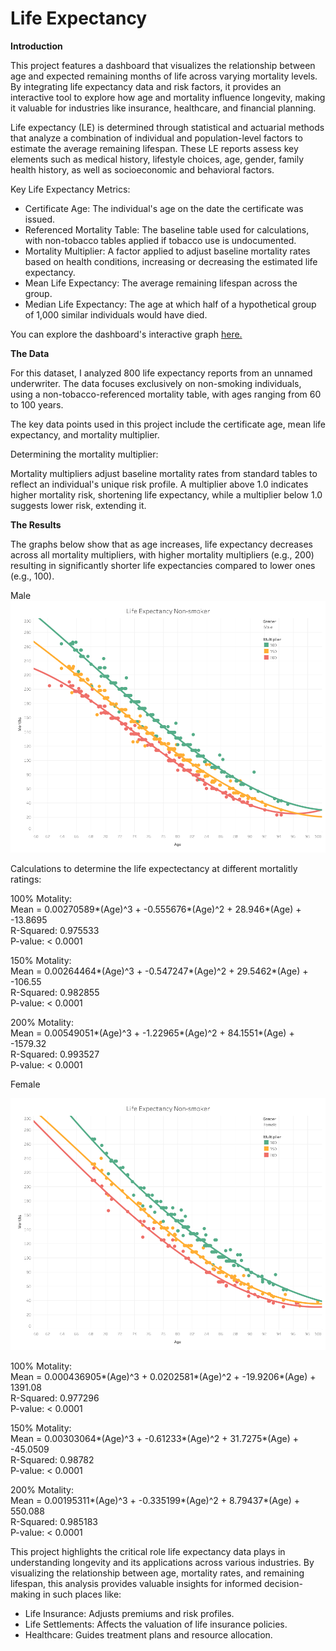 # Life Expectancy

**Introduction**

This project features a dashboard that visualizes the relationship between age and expected remaining months of life across varying mortality levels. By integrating life expectancy data and risk factors, it provides an interactive tool to explore how age and mortality influence longevity, making it valuable for industries like insurance, healthcare, and financial planning.

Life expectancy (LE) is determined through statistical and actuarial methods that analyze a combination of individual and population-level factors to estimate the average remaining lifespan. These LE reports assess key elements such as medical history, lifestyle choices, age, gender, family health history, as well as socioeconomic and behavioral factors.

Key Life Expectancy Metrics:

- Certificate Age: The individual's age on the date the certificate was issued.
- Referenced Mortality Table: The baseline table used for calculations, with non-tobacco tables applied if tobacco use is undocumented.
- Mortality Multiplier: A factor applied to adjust baseline mortality rates based on health conditions, increasing or decreasing the estimated life expectancy.
- Mean Life Expectancy: The average remaining lifespan across the group.
- Median Life Expectancy: The age at which half of a hypothetical group of 1,000 similar individuals would have died.
  
You can explore the dashboard's interactive graph [here.](https://public.tableau.com/shared/D9JNJPZXX?:display_count=n&:origin=viz_share_link)

**The Data**

For this dataset, I analyzed 800 life expectancy reports from an unnamed underwriter. The data focuses exclusively on non-smoking individuals, using a non-tobacco-referenced mortality table, with ages ranging from 60 to 100 years.

The key data points used in this project include the certificate age, mean life expectancy, and mortality multiplier.

Determining the mortality multiplier: 

Mortality multipliers adjust baseline mortality rates from standard tables to reflect an individual's unique risk profile. A multiplier above 1.0 indicates higher mortality risk, shortening life expectancy, while a multiplier below 1.0 suggests lower risk, extending it.




**The Results**

The graphs below show that as age increases, life expectancy decreases across all mortality multipliers, with higher mortality multipliers (e.g., 200) resulting in significantly shorter life expectancies compared to lower ones (e.g., 100).

Male
![](https://github.com/marvin-gomez/life_expectancy/blob/main/Data%20visuals/male_nonsmoker.png)

Calculations to determine the life expectectancy at different mortalitly ratings:

100% Motality:\
Mean = 0.00270589*(Age)^3 + -0.555676*(Age)^2 + 28.946*(Age) + -13.8695\
R-Squared: 0.975533\
P-value: < 0.0001

150% Motality:\
Mean = 0.00264464*(Age)^3 + -0.547247*(Age)^2 + 29.5462*(Age) + -106.55\
R-Squared: 0.982855\
P-value: < 0.0001

200% Motality:\
Mean = 0.00549051*(Age)^3 + -1.22965*(Age)^2 + 84.1551*(Age) + -1579.32\
R-Squared: 0.993527\
P-value: < 0.0001

Female

![](https://github.com/marvin-gomez/life_expectancy/blob/main/Data%20visuals/female_nonsmoker.png)

100% Motality:\
Mean = 0.000436905*(Age)^3 + 0.0202581*(Age)^2 + -19.9206*(Age) + 1391.08\
R-Squared: 0.977296\
P-value: < 0.0001

150% Motality:\
Mean = 0.00303064*(Age)^3 + -0.61233*(Age)^2 + 31.7275*(Age) + -45.0509\
R-Squared: 0.98782\
P-value: < 0.0001

200% Motality:\
Mean = 0.00195311*(Age)^3 + -0.335199*(Age)^2 + 8.79437*(Age) + 550.088\
R-Squared: 0.985183\
P-value: < 0.0001

This project highlights the critical role life expectancy data plays in understanding longevity and its applications across various industries. By visualizing the relationship between age, mortality rates, and remaining lifespan, this analysis provides valuable insights for informed decision-making in such places like:

- Life Insurance: Adjusts premiums and risk profiles.
- Life Settlements: Affects the valuation of life insurance policies.
- Healthcare: Guides treatment plans and resource allocation.



